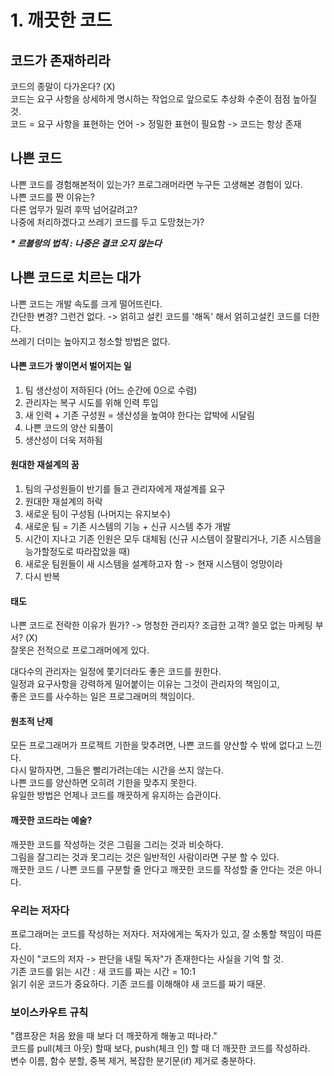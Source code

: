 # 1. 깨끗한 코드

## 코드가 존재하리라

코드의 종말이 다가온다? \(X\)  
코드는 요구 사항을 상세하게 명시하는 작업으로 앞으로도 추상화 수준이 점점 높아질 것.  
코드 = 요구 사항을 표현하는 언어 -&gt; 정밀한 표현이 필요함 -&gt; 코드는 항상 존재

## 나쁜 코드

나쁜 코드를 경험해본적이 있는가? 프로그래머라면 누구든  고생해본 경험이 있다.  
나쁜 코드를 짠 이유는?   
다른 업무가 밀려 후딱 넘어갈려고?   
나중에 처리하겠다고 쓰레기 코드를 두고 도망쳤는가?  
  
_**\* 르블랑의 법칙 : 나중은 결코 오지 않는다**_

## 나쁜 코드로 치르는 대가

나쁜 코드는 개발 속도를 크게 떨어뜨린다.  
간단한 변경? 그런건 없다. -&gt; 얽히고 설킨 코드를 '해독' 해서 얽히고설킨 코드를 더한다.  
쓰레기 더미는 높아지고 청소할 방법은 없다.

#### 나쁜 코드가 쌓이면서 벌어지는 일

1. 팀 생산성이 저하된다 \(어느 순간에 0으로 수렴\)
2. 관리자는 복구 시도를 위해 인력 투입
3. 새 인력 + 기존 구성원 = 생산성을 높여야 한다는 압박에 시달림
4. 나쁜 코드의 양산 되풀이
5. 생산성이 더욱 저하됨

#### 원대한 재설계의 꿈

1. 팀의 구성원들이 반기를 들고 관리자에게 재설계를 요구
2. 원대한 재설계의 허락
3. 새로운 팀이 구성됨 \(나머지는 유지보수\)
4. 새로운 팀 = 기존 시스템의 기능 + 신규 시스템 추가 개발
5. 시간이 지나고 기존 인원은 모두 대체됨 \(신규 시스템이 잘팔리거나, 기존 시스템을 능가할정도로 따라잡았을 때\)
6. 새로운 팀원들이 새 시스템을 설계하고자 함 -&gt; 현재 시스템이 엉망이라
7. 다시 반복

#### 태도

나쁜 코드로 전락한 이유가 뭔가? -&gt; 멍청한 관리자? 조급한 고객? 쓸모 없는 마케팅 부서? \(X\)  
잘못은 전적으로 프로그래머에게 있다.  
  
대다수의 관리자는 일정에 쫓기더라도 좋은 코드를 원한다.  
일정과 요구사항을 강력하게 밀어붙이는 이유는 그것이 관리자의 책임이고,  
좋은 코드를 사수하는 일은 프로그래머의 책임이다.

#### 원초적 난제

모든 프로그래머가 프로젝트 기한을 맞추려면, 나쁜 코드를 양산할 수 밖에 없다고 느낀다.   
다시 말하자면, 그들은 빨리가려는데는 시간을 쓰지 않는다.  
나쁜 코드를 양산하면 오히려 기한을 맞추지 못한다.   
유일한 방법은 언제나 코드를 깨끗하게 유지하는 습관이다.  


#### 깨끗한 코드라는 예술?

깨끗한 코드를 작성하는 것은 그림을 그리는 것과 비슷하다.   
그림을 잘그리는 것과 못그리는 것은 일반적인 사람이라면 구분 할 수 있다.  
깨끗한 코드 / 나쁜 코드를 구분할 줄 안다고 깨끗한 코드를 작성할 줄 안다는 것은 아니다.  


### 우리는 저자다

프로그래머는 코드를 작성하는 저자다. 저자에게는 독자가 있고, 잘 소통할 책임이 따른다.   
자신이 "코드의 저자 -&gt; 판단을 내릴 독자"가 존재한다는 사실을 기억 할 것.  
기존 코드를 읽는 시간 : 새 코드를 짜는 시간 = 10:1   
읽기 쉬운 코드가 중요하다. 기존 코드를 이해해야 새 코드를 짜기 때문.

### 보이스카우트 규칙

"캠프장은 처음 왔을 때 보다 더 깨끗하게 해놓고 떠나라."  
코드를 pull\(체크 아웃\) 할때 보다, push\(체크 인\) 할 때 더 깨끗한 코드를 작성하라.  
변수 이름, 함수 분할, 중복 제거, 복잡한 분기문\(if\) 제거로 충분하다.




